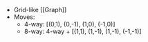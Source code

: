 - Grid-like [[Graph]]
- Moves:
	- 4-way: [(0,1), (0,-1), (1,0), (-1,0)]
	- 8-way: 4-way + [(1,1), (1,-1), (1,-1), (-1,-1)]
